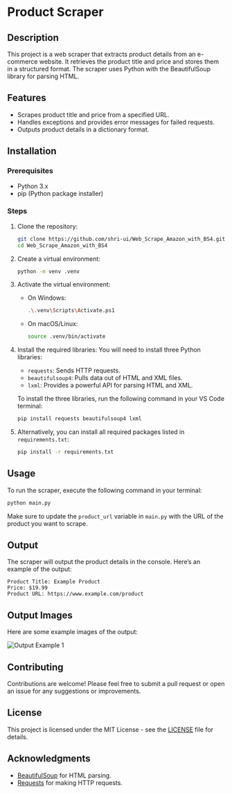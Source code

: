 # Product Scraper

## Description
This project is a web scraper that extracts product details from an e-commerce website. It retrieves the product title and price and stores them in a structured format. The scraper uses Python with the BeautifulSoup library for parsing HTML.

## Features
- Scrapes product title and price from a specified URL.
- Handles exceptions and provides error messages for failed requests.
- Outputs product details in a dictionary format.

## Installation

### Prerequisites
- Python 3.x
- pip (Python package installer)

### Steps
1. Clone the repository:
   ```bash
   git clone https://github.com/shri-ui/Web_Scrape_Amazon_with_BS4.git
   cd Web_Scrape_Amazon_with_BS4
   ```

2. Create a virtual environment:
   ```bash
   python -m venv .venv
   ```

3. Activate the virtual environment:
   - On Windows:
     ```bash
     .\.venv\Scripts\Activate.ps1
     ```
   - On macOS/Linux:
     ```bash
     source .venv/bin/activate
     ```

4. Install the required libraries:
   You will need to install three Python libraries:
   - `requests`: Sends HTTP requests.
   - `beautifulsoup4`: Pulls data out of HTML and XML files.
   - `lxml`: Provides a powerful API for parsing HTML and XML.

   To install the three libraries, run the following command in your VS Code terminal:
   ```bash
   pip install requests beautifulsoup4 lxml
   ```

5. Alternatively, you can install all required packages listed in `requirements.txt`:
   ```bash
   pip install -r requirements.txt
   ```

## Usage
To run the scraper, execute the following command in your terminal:
```bash
python main.py
```

Make sure to update the `product_url` variable in `main.py` with the URL of the product you want to scrape.

## Output
The scraper will output the product details in the console. Here’s an example of the output:

```
Product Title: Example Product
Price: $19.99
Product URL: https://www.example.com/product
```

## Output Images
Here are some example images of the output:

![Output Example 1](images/output.jpg)

## Contributing
Contributions are welcome! Please feel free to submit a pull request or open an issue for any suggestions or improvements.

## License
This project is licensed under the MIT License - see the [LICENSE](LICENSE) file for details.

## Acknowledgments
- [BeautifulSoup](https://www.crummy.com/software/BeautifulSoup/) for HTML parsing.
- [Requests](https://docs.python-requests.org/en/master/) for making HTTP requests.

